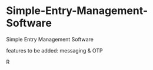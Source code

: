 # Simple-Entry-Management-Software
Simple Entry Management Software

features to be added: messaging & OTP

R
